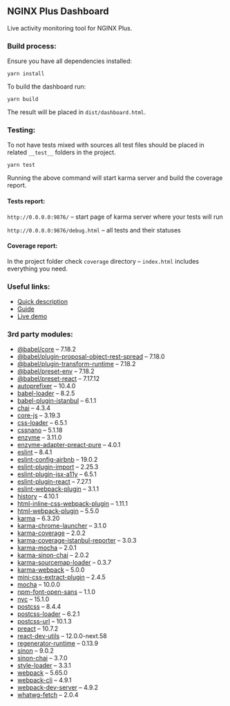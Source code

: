 ## NGINX Plus Dashboard

Live activity monitoring tool for NGINX Plus.

### Build process:

Ensure you have all dependencies installed:
```
yarn install
```

To build the dashboard run:
```
yarn build
```
The result will be placed in `dist/dashboard.html`.

### Testing:

To not have tests mixed with sources all test files should be placed in related `__test__` folders in the project.

```
yarn test
```
Running the above command will start karma server and build the coverage report.

#### Tests report:

`http://0.0.0.0:9876/` – start page of karma server where your tests will run

`http://0.0.0.0:9876/debug.html` – all tests and their statuses

#### Coverage report:

In the project folder check `coverage` directory – `index.html` includes everything you need.

### Useful links:
* [Quick description](https://www.nginx.com/products/nginx/live-activity-monitoring/)
* [Guide](https://docs.nginx.com/nginx/admin-guide/monitoring/live-activity-monitoring/#using-the-dashboard)
* [Live demo](https://demo.nginx.com/)

### 3rd party modules:
* [@babel/core](https://www.npmjs.com/package/@babel/core) – 7.18.2
* [@babel/plugin-proposal-object-rest-spread](https://www.npmjs.com/package/@babel/plugin-proposal-object-rest-spread) – 7.18.0
* [@babel/plugin-transform-runtime](https://www.npmjs.com/package/@babel/plugin-transform-runtime) – 7.18.2
* [@babel/preset-env](https://www.npmjs.com/package/@babel/preset-env) – 7.18.2
* [@babel/preset-react](https://www.npmjs.com/package/@babel/preset-react) – 7.17.12
* [autoprefixer](https://www.npmjs.com/package/autoprefixer) – 10.4.0
* [babel-loader](https://github.com/babel/babel-loader) – 8.2.5
* [babel-plugin-istanbul](https://github.com/istanbuljs/babel-plugin-istanbul) – 6.1.1
* [chai](https://www.npmjs.com/package/chai) – 4.3.4
* [core-js](https://www.npmjs.com/package/core-js) – 3.19.3
* [css-loader](https://www.npmjs.com/package/css-loader) – 6.5.1
* [cssnano](https://www.npmjs.com/package/cssnano) – 5.1.18
* [enzyme](https://www.npmjs.com/package/enzyme) – 3.11.0
* [enzyme-adapter-preact-pure](https://www.npmjs.com/package/enzyme-adapter-preact-pure) – 4.0.1
* [eslint](https://www.npmjs.com/package/eslint) – 8.4.1
* [eslint-config-airbnb](https://www.npmjs.com/package/eslint-config-airbnb) – 19.0.2
* [eslint-plugin-import](https://www.npmjs.com/package/eslint-plugin-import) – 2.25.3
* [eslint-plugin-jsx-a11y](https://www.npmjs.com/package/eslint-plugin-jsx-a11y) – 6.5.1
* [eslint-plugin-react](https://www.npmjs.com/package/eslint-plugin-react) – 7.27.1
* [eslint-webpack-plugin](https://www.npmjs.com/package/eslint-webpack-plugin) – 3.1.1
* [history](https://www.npmjs.com/package/history) – 4.10.1
* [html-inline-css-webpack-plugin](https://www.npmjs.com/package/html-inline-css-webpack-plugin) – 1.11.1
* [html-webpack-plugin](https://www.npmjs.com/package/html-webpack-plugin) – 5.5.0
* [karma](https://github.com/karma-runner/karma) – 6.3.20
* [karma-chrome-launcher](https://www.npmjs.com/package/karma-chrome-launcher) – 3.1.0
* [karma-coverage](https://www.npmjs.com/package/karma-coverage) – 2.0.2
* [karma-coverage-istanbul-reporter](https://www.npmjs.com/package/karma-coverage-istanbul-reporter) – 3.0.3
* [karma-mocha](https://www.npmjs.com/package/karma-mocha) – 2.0.1
* [karma-sinon-chai](https://www.npmjs.com/package/karma-sinon-chai) – 2.0.2
* [karma-sourcemap-loader](https://www.npmjs.com/package/karma-sourcemap-loader) – 0.3.7
* [karma-webpack](https://www.npmjs.com/package/karma-webpack) – 5.0.0
* [mini-css-extract-plugin](https://www.npmjs.com/package/mini-css-extract-plugin) – 2.4.5
* [mocha](https://www.npmjs.com/package/mocha) – 10.0.0
* [npm-font-open-sans](https://github.com/dasrick/npm-font-open-sans) – 1.1.0
* [nyc](https://www.npmjs.com/package/nyc) – 15.1.0
* [postcss](https://www.npmjs.com/package/postcss) – 8.4.4
* [postcss-loader](https://www.npmjs.com/package/postcss-loader) – 6.2.1
* [postcss-url](https://github.com/postcss/postcss-url/) – 10.1.3
* [preact](https://www.npmjs.com/package/preact) – 10.7.2
* [react-dev-utils](https://www.npmjs.com/package/react-dev-utils) – 12.0.0-next.58
* [regenerator-runtime](https://www.npmjs.com/package/regenerator-runtime) – 0.13.9
* [sinon](https://www.npmjs.com/package/sinon) – 9.0.2
* [sinon-chai](https://www.npmjs.com/package/sinon-chai) – 3.7.0
* [style-loader](https://www.npmjs.com/package/style-loader) – 3.3.1
* [webpack](https://www.npmjs.com/package/webpack) – 5.65.0
* [webpack-cli](https://www.npmjs.com/package/webpack-cli) – 4.9.1
* [webpack-dev-server](https://www.npmjs.com/package/webpack-dev-server) – 4.9.2
* [whatwg-fetch](https://www.npmjs.com/package/whatwg-fetch) – 2.0.4
